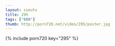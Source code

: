 ```yaml
--- 
layout: sieutv
title: 295
tags: ["000"]
thumb: http://porn720.net/video/295/poster.jpg
---
```

{% include porn720 key="295" %} 
